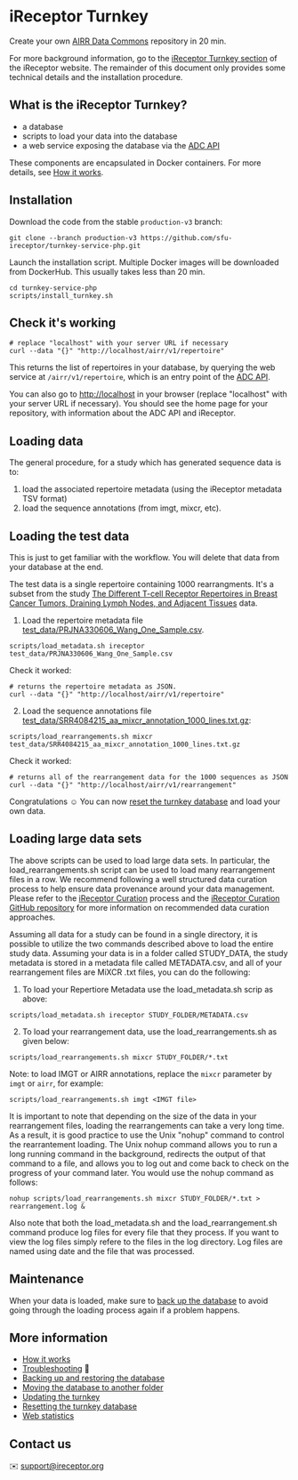 # iReceptor Turnkey

Create your own [AIRR Data Commons](https://docs.airr-community.org/en/latest/api/adc.html#datacommons) repository in 20 min.

For more background information, go to the [iReceptor Turnkey section](http://www.ireceptor.org/repositories#turnkey) of the iReceptor website. The remainder of this document only provides some technical details and the installation procedure. 

## What is the iReceptor Turnkey?
- a database
- scripts to load your data into the database
- a web service exposing the database via the [ADC API](https://docs.airr-community.org/en/latest/api/adc_api.html)

These components are encapsulated in Docker containers. For more details, see [How it works](doc/how_it_works.md).

## Installation

Download the code from the stable `production-v3` branch:

```
git clone --branch production-v3 https://github.com/sfu-ireceptor/turnkey-service-php.git
```

Launch the installation script. Multiple Docker images will be downloaded from DockerHub. This usually takes less than 20 min.

```
cd turnkey-service-php
scripts/install_turnkey.sh
```

## Check it's working

```
# replace "localhost" with your server URL if necessary
curl --data "{}" "http://localhost/airr/v1/repertoire"
```

This returns the list of repertoires in your database, by querying the web service at `/airr/v1/repertoire`, which is an entry point of the [ADC API](https://docs.airr-community.org/en/latest/api/adc_api.html).


You can also go to <http://localhost> in your browser (replace "localhost" with your server URL if necessary). You should see the home page for your repository, with information about the ADC API and iReceptor.


## Loading data
The general procedure, for a study which has generated sequence data is to:
1. load the associated repertoire metadata (using the iReceptor metadata TSV format)
2. load the sequence annotations (from imgt, mixcr, etc).

## Loading the test data
This is just to get familiar with the workflow. You will delete that data from your database at the end.

The test data is a single repertoire containing 1000 rearrangments. It's a subset from the study [The Different T-cell Receptor Repertoires in Breast Cancer Tumors, Draining Lymph Nodes, and Adjacent Tissues](https://www.ncbi.nlm.nih.gov/pubmed/28039161) data.

1. Load the repertoire metadata file [test_data/PRJNA330606_Wang_One_Sample.csv](test_data/PRJNA330606_Wang_One_Sample.csv).
```
scripts/load_metadata.sh ireceptor test_data/PRJNA330606_Wang_One_Sample.csv
```

Check it worked:
```
# returns the repertoire metadata as JSON.
curl --data "{}" "http://localhost/airr/v1/repertoire"
```


2. Load the sequence annotations file [test_data/SRR4084215_aa_mixcr_annotation_1000_lines.txt.gz](test_data/SRR4084215_aa_mixcr_annotation_1000_lines.txt.gz):
```
scripts/load_rearrangements.sh mixcr test_data/SRR4084215_aa_mixcr_annotation_1000_lines.txt.gz
```

Check it worked:
```
# returns all of the rearrangement data for the 1000 sequences as JSON
curl --data "{}" "http://localhost/airr/v1/rearrangement"
```


Congratulations :relaxed: You can now [reset the turnkey database](doc/resetting.md) and load your own data.

## Loading large data sets

The above scripts can be used to load large data sets. In particular, the load_rearrangements.sh script can be used to load many rearrangement files in a row. We recommend following a well structured data curation process to help ensure data provenance around your data management. Please refer to the [iReceptor Curation](http://www.ireceptor.org/curation) process and the [iReceptor Curation GitHub repository](https://github.com/sfu-ireceptor/dataloading-curation/tree/master) for more information on recommended data curation approaches.

Assuming all data for a study can be found in a single directory, it is possible to utilize the two commands described above to load the entire study data. Assuming your data is in a folder called STUDY_DATA, the study metadata is stored in a metadata file called METADATA.csv, and all of your rearrangement files are MiXCR .txt files, you can do the following:

1. To load your Repertiore Metadata use the load_metadata.sh scrip as above:

```
scripts/load_metadata.sh ireceptor STUDY_FOLDER/METADATA.csv
```

2. To load your rearrangement data, use the load_rearrangements.sh as given below:

```
scripts/load_rearrangements.sh mixcr STUDY_FOLDER/*.txt
```

Note: to load IMGT or AIRR annotations, replace the `mixcr` parameter by `imgt` or `airr`, for example:
```
scripts/load_rearrangements.sh imgt <IMGT file>
```

It is important to note that depending on the size of the data in your rearrangement files, loading the rearrangements can take a very long time. As a result, it is good practice to use the Unix "nohup" command to control the rearrantement loading. The Unix nohup command allows you to run a long running command in the background, redirects the output of that command to a file, and allows you to log out and come back to check on the progress of your command later. You would use the nohup command as follows:
```
nohup scripts/load_rearrangements.sh mixcr STUDY_FOLDER/*.txt > rearrangement.log &
```
Also note that both the load_metadata.sh and the load_rearrangement.sh command produce log files for every file that they process. If you want to view the log files simply refere to the files in the log directory. Log files are named using date and the file that was processed.

## Maintenance
When your data is loaded, make sure to [back up the database](doc/database_backup.md) to avoid going through the loading process again if a problem happens.  

## More information
- [How it works](doc/how_it_works.md)
- [Troubleshooting](doc/troubleshooting.md) :hammer:
- [Backing up and restoring the database](doc/database_backup.md)
- [Moving the database to another folder](doc/moving_the_database_folder.md)
- [Updating the turnkey](doc/updating.md)
- [Resetting the turnkey database](doc/resetting.md)
- [Web statistics](doc/web_stats.md)

## Contact us
:envelope: <support@ireceptor.org>
